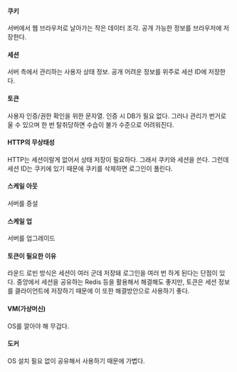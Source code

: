 #### 쿠키
서버에서 웹 브라우저로 날아가는 작은 데이터 조각. 공개 가능한 정보를 브라우저에 저장한다.

#### 세션
서버 측에서 관리하는 사용자 상태 정보. 공개 어려운 정보를 위주로 세션 ID에 저장한다.

#### 토큰
사용자 인증/권한 확인을 위한 문자열. 인증 시 DB가 필요 없다. 그러나 관리가 번거로울 수 있으며 한 번 탈취당하면 수습이 불가 수준으로 어려워진다.


#### HTTP의 무상태성
HTTP는 세션이랄게 없어서 상태 저장이 필요하다. 그래서 쿠키와 세션을 쓴다. 그런데 세션 ID는 쿠키에 있기 때문에 쿠키를 삭제하면 로그인이 풀린다. 

#### 스케일 아웃
서버를 증설
#### 스케일 업
서버를 업그레이드

#### 토큰이 필요한 이유
라운드 로빈 방식은 세션이 여러 군데 저장돼 로그인을 여러 번 하게 된다는 단점이 있다. 중앙에서 세션을 공유하는 Redis 등을 활용해서 해결해도 좋지만, 토큰은 세션 정보를 클라이언트에 저장하기 때문에 이 또한 해결방안으로 사용하기 좋다.

#### VM(가상머신)
OS를 깔아야 해 무겁다.
#### 도커
OS 설치 필요 없이 공유해서 사용하기 때문에 가볍다.
